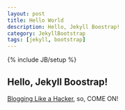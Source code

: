 ```yaml
---
layout: post
title: Hello World
description: Hello, Jekyll Boostrap!
category: JekyllBootstrap
tags: [jekyll, bootstrap]
---
```

{% include JB/setup %}

## Hello, Jekyll Boostrap!

[Blogging Like a Hacker](http://tom.preston-werner.com/2008/11/17/blogging-like-a-hacker.html), so, COME ON!